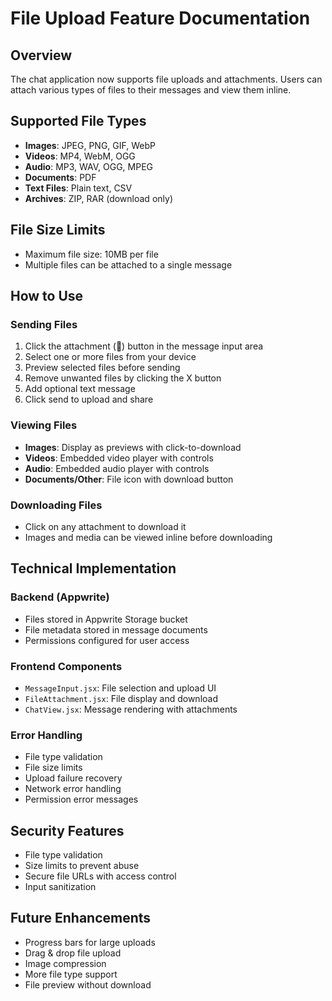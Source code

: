 # File Upload Feature Documentation

## Overview

The chat application now supports file uploads and attachments. Users can attach various types of files to their messages and view them inline.

## Supported File Types

- **Images**: JPEG, PNG, GIF, WebP
- **Videos**: MP4, WebM, OGG
- **Audio**: MP3, WAV, OGG, MPEG
- **Documents**: PDF
- **Text Files**: Plain text, CSV
- **Archives**: ZIP, RAR (download only)

## File Size Limits

- Maximum file size: 10MB per file
- Multiple files can be attached to a single message

## How to Use

### Sending Files

1. Click the attachment (📎) button in the message input area
2. Select one or more files from your device
3. Preview selected files before sending
4. Remove unwanted files by clicking the X button
5. Add optional text message
6. Click send to upload and share

### Viewing Files

- **Images**: Display as previews with click-to-download
- **Videos**: Embedded video player with controls
- **Audio**: Embedded audio player with controls
- **Documents/Other**: File icon with download button

### Downloading Files

- Click on any attachment to download it
- Images and media can be viewed inline before downloading

## Technical Implementation

### Backend (Appwrite)

- Files stored in Appwrite Storage bucket
- File metadata stored in message documents
- Permissions configured for user access

### Frontend Components

- `MessageInput.jsx`: File selection and upload UI
- `FileAttachment.jsx`: File display and download
- `ChatView.jsx`: Message rendering with attachments

### Error Handling

- File type validation
- File size limits
- Upload failure recovery
- Network error handling
- Permission error messages

## Security Features

- File type validation
- Size limits to prevent abuse
- Secure file URLs with access control
- Input sanitization

## Future Enhancements

- Progress bars for large uploads
- Drag & drop file upload
- Image compression
- More file type support
- File preview without download
